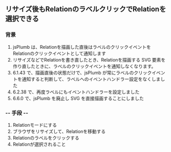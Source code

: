 ## リサイズ後もRelationのラベルクリックでRelationを選択できる

### 背景

1.  jsPlumb は、Relationを描画した直後はラベルのクリックイベントをRelationのクリックイベントとして通知します
2.  リサイズなどでRelationを書き直したとき、Relationを描画する SVG 要素を作り直したときに、ラベルのクリックイベントを通知しなくなります。
3.  6.1.43 で、描画直後の状態だけで、jsPlumb が常にラベルのクリックイベントを通知すると判断して、ラベルへのイベントハンドラー設定をなくしました
4.  6.2.38 で、再度ラベルにもイベントハンドラーを設定しました
5.  6.6.0 で、jsPlumb を廃止し SVG を直接描画することにしました

### -- 手段 --

1.  Relationモードにする
2.  ブラウザをリサイズして、Relationを移動する
3.  Relationのラベルをクリックする
4.  Relationが選択されること
